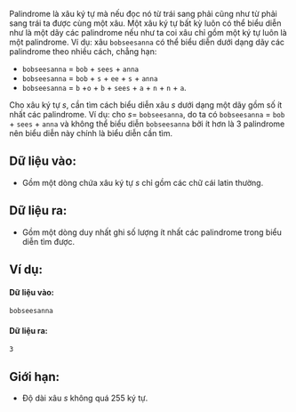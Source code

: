 Palindrome là xâu ký tự mà nếu đọc nó từ trái sang phải cũng như từ phải sang trái ta được cùng một xâu. Một xâu ký tự bất kỳ luôn có thể biểu diễn như là một dãy các palindrome nếu như ta coi xâu chỉ gồm một ký tự luôn là một palindrome. Ví dụ: xâu `bobseesanna` có thể biểu diễn dưới dạng dãy các palindrome theo nhiều cách, chẳng hạn:
- `bobseesanna` = `bob` + `sees` + `anna`
- `bobseesanna` = `bob` + `s` + `ee` + `s` + `anna`
- `bobseesanna` = `b` +`o` + `b` + `sees` + `a` + `n` + `n` + `a`.

Cho xâu ký tự $s$, cần tìm cách biểu diễn xâu $s$ dưới dạng một dãy gồm số ít nhất các palindrome. Ví dụ: cho $s =$ `bobseesanna`, do ta có `bobseesanna` = `bob` + `sees` + `anna` và không thể biểu diễn `bobseesanna` bởi ít hơn là $3$ palindrome nên biểu diễn này chính là biểu diễn cần tìm.

## Dữ liệu vào:
- Gồm một dòng chứa xâu ký tự $s$ chỉ gồm các chữ cái latin thường.

## Dữ liệu ra:
- Gồm một dòng duy nhất ghi số lượng ít nhất các palindrome trong biểu diễn tìm được.

## Ví dụ:
#### Dữ liệu vào:
```
bobseesanna
```

#### Dữ liệu ra:
```
3
```

## Giới hạn:
- Độ dài xâu $s$ không quá $255$ ký tự.